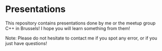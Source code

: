 # Presentations

This repository contains presentations done by me or the meetup group C++ in Brussels!
I hope you will learn something from them!

Note: Please do not hesitate to contact me if you spot any error, or if you just have questions!
